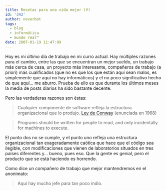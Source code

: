 ```yaml
---
title: Recetas para una vida mejor (V)
id: '342'
author: neverbot
tags:
  - blog
  - informática
  - mundo real™
date: 2007-01-19 11:47:09
---
```


Hoy es mi último día de trabajo en mi curro actual. Hay múltiples razones para el cambio, entre las que se encuentran un mejor sueldo, un trabajo más cerca de casa, un proyecto más interesante, compañeros de trabajo (a priori) más cualificados (que no es que los que están aquí sean malos, es simplemente que aquí no hay informáticos) y el no poco significativo hecho de que aquí... me aburro. Prueba de ello es que durante los últimos meses la media de posts diarios ha sido bastante decente.

Pero las verdaderas razones son éstas:

> Cualquier componente de software refleja la estructura organizacional que lo produjo. [Ley de Conway](http://en.wikipedia.org/wiki/Conway's_Law) (enunciada en 1968)

> Programs should be written for people to read, and only incidentally for machines to execute.

El punto dos no se cumple, y el punto uno refleja una estructura organizacional tan exageradamente caótica que hace que el código sea ilegible, con modificaciones que vienen de laboratorios situados en tres países diferentes y... bueno, pues eso. Que la gente es genial, pero el producto que se está haciendo es horrendo.

Como dice un compañero de trabajo que mejor mantendremos en el anonimato:

> Aquí hay mucho jefe para tan poco indio.

